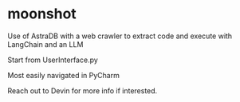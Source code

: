 # moonshot
Use of AstraDB with a web crawler to extract code and execute with LangChain and an LLM

Start from UserInterface.py

Most easily navigated in PyCharm

Reach out to Devin for more info if interested.
